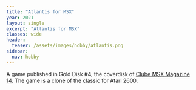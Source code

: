 ```yaml
---
title: "Atlantis for MSX"
year: 2021
layout: single
excerpt: "Atlantis for MSX"
classes: wide
header:
  teaser: /assets/images/hobby/atlantis.png
sidebar:
  nav: hobby
---
```


A game published in Gold Disk #4, the coverdisk of [Clube MSX Magazine 14](https://www.clubemsx.com.br/produto/revista-clube-msx-14-en/). The game is a clone of the classic for Atari 2600.